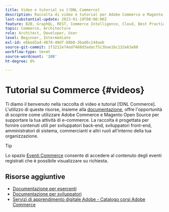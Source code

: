 ```yaml
---
title: Video e tutorial su [!DNL Commerce]
description: Raccolta di video e tutorial per Adobe Commerce e Magento Open Source
last-substantial-update: 2023-01-19T00:00:00Z
feature: B2B, GraphQL, REST, Commerce Intelligence, Cloud, Best Practices, API Mesh, App Builder
topic: Commerce, Architecture
role: Architect, Developer, User
level: Beginner, Intermediate
exl-id: e6bed3a4-4078-40df-88b0-3bad6c144aeb
source-git-commit: 1f3212e74edf488d3adacf5c3bae1bc132e63e88
workflow-type: tm+mt
source-wordcount: '108'
ht-degree: 0%

---
```


# Tutorial su Commerce {#videos}

Ti diamo il benvenuto nella raccolta di video e tutorial [!DNL Commerce]. L&#39;utilizzo di queste risorse, insieme alla [documentazione](https://experienceleague.adobe.com/docs/commerce.html?lang=it), offre l&#39;opportunità di scoprire come utilizzare Adobe Commerce e Magento Open Source per supportare la tua attività di e-commerce. La raccolta è progettata per fornire contenuti utili per sviluppatori back-end, sviluppatori front-end, amministratori di sistema, commercianti e altri ruoli all’interno della tua organizzazione.

<div id="recs-overview-body-1"></div>
<div id="recs-overview-body-2"></div>
<div id="recs-overview-body-3"></div>
<div id="recs-overview-body-4"></div>
<div id="recs-overview-body-5"></div>
<div id="recs-overview-body-6"></div>

>[!TIP]
>
>Lo spazio [Eventi Commerce](https://experienceleague.adobe.com/docs/commerce-events/events/overview.html?lang=it) consente di accedere al contenuto degli eventi registrati che è possibile visualizzare su richiesta.

## Risorse aggiuntive

- [Documentazione per esercenti](https://experienceleague.adobe.com/docs/commerce-admin/user-guides/home.html?lang=it)
- [Documentazione per sviluppatori](https://developer.adobe.com/commerce)
- [Servizi di apprendimento digitale Adobe - Catalogo corsi Adobe Commerce](https://learning.adobe.com/catalog.html?solution=Adobe%20Commerce)

